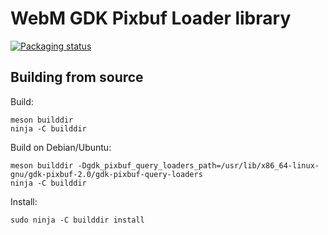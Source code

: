 WebM GDK Pixbuf Loader library
==============================

[![Packaging status](https://repology.org/badge/vertical-allrepos/webp-pixbuf-loader.svg)](https://repology.org/project/webp-pixbuf-loader/versions)


Building from source
--------------------
  Build:
  ```
  meson builddir
  ninja -C builddir
  ```

  Build on Debian/Ubuntu:
  ```
  meson builddir -Dgdk_pixbuf_query_loaders_path=/usr/lib/x86_64-linux-gnu/gdk-pixbuf-2.0/gdk-pixbuf-query-loaders
  ninja -C builddir
  ```

  Install:
  ```
  sudo ninja -C builddir install
  ```
